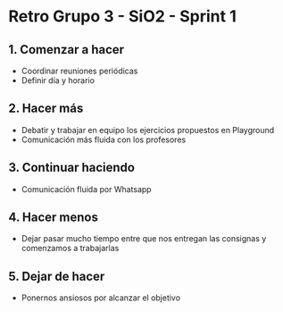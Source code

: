 # Retro Grupo 3 - SiO2 - Sprint 1

## 1. Comenzar a hacer
- Coordinar reuniones periódicas 
- Definir día y horario

## 2. Hacer más
- Debatir y trabajar en equipo los ejercicios propuestos en Playground
- Comunicación más fluida con los profesores

## 3. Continuar haciendo
- Comunicación fluida por Whatsapp

## 4. Hacer menos
- Dejar pasar mucho tiempo entre que nos entregan las consignas y comenzamos a trabajarlas

## 5. Dejar de hacer
- Ponernos ansiosos por alcanzar el objetivo


